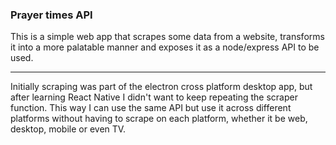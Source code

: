 ### Prayer times API

This is a simple web app that scrapes some data from a website, transforms it into a more palatable manner and exposes it as a node/express API to be used.

___

Initially scraping was part of the electron cross platform desktop app, but after learning React Native I didn't want to keep repeating the scraper function. This way I can use the same API but use it across different platforms without having to scrape on each platform, whether it be web, desktop, mobile or even TV.